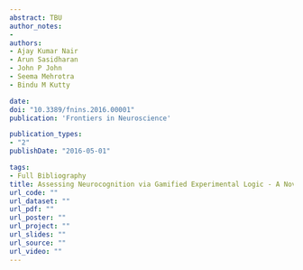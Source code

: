 ```yaml
---
abstract: TBU
author_notes:
- 
authors:
- Ajay Kumar Nair
- Arun Sasidharan
- John P John
- Seema Mehrotra
- Bindu M Kutty

date: 
doi: "10.3389/fnins.2016.00001"
publication: 'Frontiers in Neuroscience'

publication_types:
- "2"
publishDate: "2016-05-01"

tags:
- Full Bibliography
title: Assessing Neurocognition via Gamified Experimental Logic - A Novel Approach to Simultaneous Acquisition of Multiple ERPs
url_code: ""
url_dataset: ""
url_pdf: ""
url_poster: ""
url_project: ""
url_slides: ""
url_source: ""
url_video: ""
---
```

